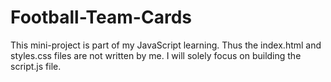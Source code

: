 # Football-Team-Cards
This mini-project is part of my JavaScript learning. Thus the index.html and styles.css files are not written by me.
I will solely focus on building the script.js file.
